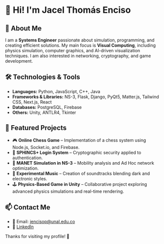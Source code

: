 # 👋 Hi! I'm Jacel Thomás Enciso

## 🚀 About Me
I am a **Systems Engineer** passionate about simulation, programming, and creating efficient solutions. My main focus is **Visual Computing**, including physics simulation, computer graphics, and AI-driven visualization techniques. I am also interested in networking, cryptography, and game development.

## 🛠️ Technologies & Tools
- **Languages:** Python, JavaScript, C++, Java
- **Frameworks & Libraries:** NS-3, Flask, Django, PyQt5, Matter.js, Tailwind CSS, Next.js, React
- **Databases:** PostgreSQL, Firebase
- **Others:** Unity, ANTLR4, Tkinter

## 📌 Featured Projects
- 🎮 **Online Chess Game** – Implementation of a chess system using Node.js, Socket.io, and Firebase.
- 🔐 **SPHINCS+ Login System** – Cryptographic security applied to authentication.
- 📡 **MANET Simulation in NS-3** – Mobility analysis and Ad Hoc network optimization.
- 🎼 **Experimental Music** – Creation of soundtracks blending dark and electronic styles.
- 🕹️ **Physics-Based Game in Unity** – Collaborative project exploring advanced physics simulations and real-time rendering.

## 📫 Contact Me
- 📧 Email: jencisop@unal.edu.co
- 🔗 [LinkedIn](jacel-thomás-enciso-pinzón-30b637297)

Thanks for visiting my profile! 🚀
